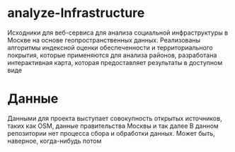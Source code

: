 # analyze-Infrastructure
Исходники для веб-сервиса для анализа социальной инфраструктуры в Москве на основе геопространственных данных.
Реализованы алгоритмы индексной оценки обеспеченности и территориального покрытия, которые применяются для анализа районов, разработана интерактивная карта, которая предоставляет результаты в доступном виде
# Данные
Данными для проекта выступает совокупность открытых источников, таких как OSM, данные правительства Москвы и так далее
В данном репозитории нет процесса сбора и обработки данных.
Может быть, наверное, когда-нибудь потом
